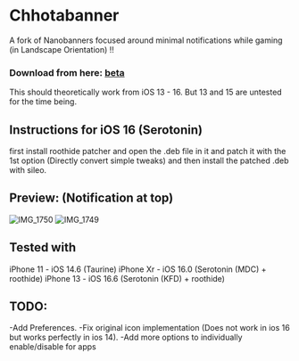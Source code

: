 # Chhotabanner

A fork of Nanobanners focused around minimal notifications while gaming (in Landscape Orientation) !!

### Download from here: [beta](https://github.com/DrakeDrac/chhotabanner/releases/tag/Beta)

This should theoretically work from iOS 13 - 16. But 13 and 15 are untested for the time being.
## Instructions for iOS 16 (Serotonin)
first install roothide patcher and open the .deb file in it and patch it with the 1st option (Directly convert simple tweaks) and then install the patched .deb with sileo.
## Preview: (Notification at top)
![IMG_1750](https://github.com/DrakeDrac/chhotabanner/assets/50480704/c56c086c-e32f-4e32-963a-5129478f7208)
![IMG_1749](https://github.com/DrakeDrac/chhotabanner/assets/50480704/1ed72183-889c-4740-9b26-0415daf230d3)

## Tested with
iPhone 11 - iOS 14.6 (Taurine)
iPhone Xr - iOS 16.0 (Serotonin (MDC) + roothide)
iPhone 13 - iOS 16.6 (Serotonin (KFD) + roothide)


## TODO:
-Add Preferences.
-Fix original icon implementation (Does not work in ios 16 but works perfectly in ios 14).
-Add more options to individually enable/disable for apps
